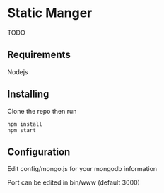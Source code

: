 # Static Manger
TODO

## Requirements
Nodejs

## Installing
Clone the repo then run
```nodejs
npm install
npm start
```

## Configuration
Edit config/mongo.js for your mongodb information

Port can be edited in bin/www (default 3000)
